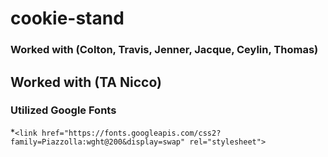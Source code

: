 # cookie-stand

### Worked with (Colton, Travis, Jenner, Jacque, Ceylin, Thomas)
## Worked with (TA Nicco)


### Utilized Google Fonts
*`<link href="https://fonts.googleapis.com/css2?family=Piazzolla:wght@200&display=swap" rel="stylesheet">`
